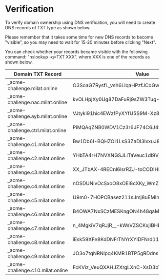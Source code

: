 # Verification

To verify domain ownership using DNS verification, you will need to create DNS records of TXT type as shown below.

Please remember that it takes some time for new DNS records to become "visible", so you may need to wait for 15-20 minutes before clicking "Next". 

You can check whether your records became visible with the following command: "nslookup -q=TXT XXX", where XXX is one of the records as shown below.

| Domain TXT Record	                | Value                                       |
|-----------------------------------|---------------------------------------------|
| _acme-challenge.milat.online    	| O3SoaG7RysfL_vsh6LIqaHPzfJCoGwKGNsl0I_neo0Y |
| _acme-challenge.nac.milat.online	| kvOLHpjXy0Ug87DaFuRj9sZW3Tug-x2DvUWTATo2p7I |
| _acme-challenge.ayb.milat.online	| VJtyki91hic4EWzfPyXYfU5S9M-Xz8s0OmI64bJ_Csk |
| _acme-challenge.ctrl.milat.online	| PiMQAqZNB0WDV1Cz3r6JF74C6J49wWxwYkV0ggkkjj4 |
| _acme-challenge.c1.milat.online  	| Bw1Db6I-BQHZOI1LsS3ZaDI3lxxuJ8ABBV4pDlpQ9xo |
| _acme-challenge.c2.milat.online  	| YHbTA4rH7NVXNGSJLiTaVeuc1dl9VWTSTZ9KmXXNa3o |
| _acme-challenge.c3.milat.online  	| XX_JTbAX-4RECnl6lsrRZJ-toCODIHIw-m-EU6Psz_k |
| _acme-challenge.c4.milat.online  	| nOSDUNivOcSxoO8xOEi8cXKy_WmZi7dA7-al-hJG0xY |
| _acme-challenge.c5.milat.online  	| U9m0-7HOPCBasez211sJmj8uEMInCkOJOK7UgcgGmLQ |
| _acme-challenge.c6.milat.online  	| B4OWA7NxSCzMESKngON4h48qaMUDtGP_e1DMENKRfAY |
| _acme-challenge.c7.milat.online  	| n_4MgkiV7qRJjR__-kWsVZSCKxjIBHEp6TXj3s1ZnD8 |
| _acme-challenge.c8.milat.online  	| iEsk59XFe8KdDNFrTNYrXYlDFNrd11eyMLMDztt5790 |
| _acme-challenge.c9.milat.online  	| JO3o7tqNRNlpq4KMR1BTP5gRDdns7ccFHUkfJINPsEg |
| _acme-challenge.c10.milat.online 	| FcKViz_VeuQXAHJZXrgLXnC-XsD3bYxQNA4Tdgc2TsI |